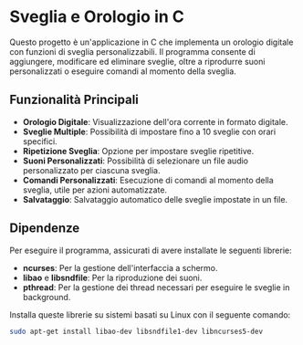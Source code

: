 # Sveglia e Orologio in C

Questo progetto è un'applicazione in C che implementa un orologio digitale con funzioni di sveglia personalizzabili. Il programma consente di aggiungere, modificare ed eliminare sveglie, oltre a riprodurre suoni personalizzati o eseguire comandi al momento della sveglia.

## Funzionalità Principali

- **Orologio Digitale**: Visualizzazione dell'ora corrente in formato digitale.
- **Sveglie Multiple**: Possibilità di impostare fino a 10 sveglie con orari specifici.
- **Ripetizione Sveglia**: Opzione per impostare sveglie ripetitive.
- **Suoni Personalizzati**: Possibilità di selezionare un file audio personalizzato per ciascuna sveglia.
- **Comandi Personalizzati**: Esecuzione di comandi al momento della sveglia, utile per azioni automatizzate.
- **Salvataggio**: Salvataggio automatico delle sveglie impostate in un file.

## Dipendenze

Per eseguire il programma, assicurati di avere installate le seguenti librerie:
- **ncurses**: Per la gestione dell'interfaccia a schermo.
- **libao** e **libsndfile**: Per la riproduzione dei suoni.
- **pthread**: Per la gestione dei thread necessari per eseguire le sveglie in background.

Installa queste librerie su sistemi basati su Linux con il seguente comando:

```bash
sudo apt-get install libao-dev libsndfile1-dev libncurses5-dev
